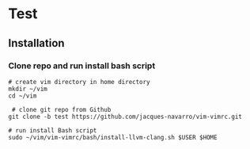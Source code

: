# Test


## Installation

### Clone repo and run install bash script

```
# create vim directory in home directory
mkdir ~/vim
cd ~/vim
 
 # clone git repo from Github
git clone -b test https://github.com/jacques-navarro/vim-vimrc.git 

# run install Bash script
sudo ~/vim/vim-vimrc/bash/install-llvm-clang.sh $USER $HOME
```
